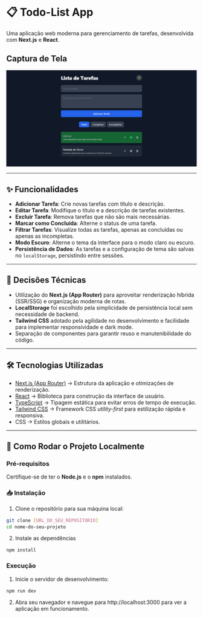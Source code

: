 # 📋 Todo-List App
Uma aplicação web moderna para gerenciamento de tarefas, desenvolvida com **Next.js** e **React**.

## Captura de Tela
<img src="./public/images/TodoList_Screenshot.png" alt="App Screenshot" width="600"/>

---

## ✨ Funcionalidades
- **Adicionar Tarefa**: Crie novas tarefas com título e descrição.
- **Editar Tarefa**: Modifique o título e a descrição de tarefas existentes.
- **Excluir Tarefa**: Remova tarefas que não são mais necessárias.
- **Marcar como Concluída**: Alterne o status de uma tarefa.
- **Filtrar Tarefas**: Visualize todas as tarefas, apenas as concluídas ou apenas as incompletas.
- **Modo Escuro**: Alterne o tema da interface para o modo claro ou escuro.
- **Persistência de Dados**: As tarefas e a configuração de tema são salvas no `localStorage`, persistindo entre sessões.

---

## 🧩 Decisões Técnicas
- Utilização do **Next.js (App Router)** para aproveitar renderização híbrida (SSR/SSG) e organização moderna de rotas.
- **LocalStorage** foi escolhido pela simplicidade de persistência local sem necessidade de backend.
- **Tailwind CSS** adotado pela agilidade no desenvolvimento e facilidade para implementar responsividade e dark mode.
- Separação de componentes para garantir reuso e manutenibilidade do código.

---

## 🛠 Tecnologias Utilizadas
- [Next.js (App Router)](https://nextjs.org/) → Estrutura da aplicação e otimizações de renderização.
- [React](https://react.dev/) → Biblioteca para construção da interface de usuário.
- [TypeScript](https://www.typescriptlang.org/) → Tipagem estática para evitar erros de tempo de execução.
- [Tailwind CSS](https://tailwindcss.com/) → Framework CSS _utility-first_ para estilização rápida e responsiva.
- CSS → Estilos globais e utilitários.

---

## 🚀 Como Rodar o Projeto Localmente
### Pré-requisitos
Certifique-se de ter o **Node.js** e o **npm** instalados.

### 📥 Instalação
1. Clone o repositório para sua máquina local:
```bash
git clone [URL_DO_SEU_REPOSITORIO]
cd nome-do-seu-projeto
```

2. Instale as dependências
```bash
npm install
```

### Execução
1. Inicie o servidor de desenvolvimento:
```bash
npm run dev
```
2. Abra seu navegador e navegue para http://localhost:3000 para ver a aplicação em funcionamento.
